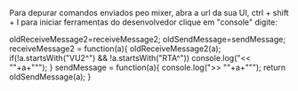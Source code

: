 Para depurar comandos enviados peo mixer, abra a url da sua UI, 
ctrl + shift + I para iniciar ferramentas do desenvolvedor
clique em "console"
digite:

oldReceiveMessage2=receiveMessage2;
oldSendMessage=sendMessage;
receiveMessage2 = function(a){
	oldReceiveMessage2(a);
	if(!a.startsWith("VU2^") && !a.startsWith("RTA^")) console.log("<< \""+a+"\"");
}
sendMessage = function(a){
	console.log(">> \""+a+"\"");
	return oldSendMessage(a);
}